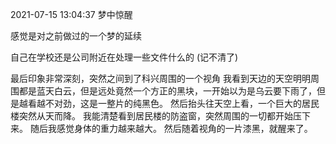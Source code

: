 2021-07-15 13:04:37 梦中惊醒

感觉是对之前做过的一个梦的延续

自己在学校还是公司附近在处理一些文件什么的 (记不清了)

最后印象非常深刻，突然之间到了科兴周围的一个视角
我看到天边的天空明明周围都是蓝天白云，但是远处竟然一个方正的黑块，一开始以为是乌云要下雨了，但是越看越不对劲，这是一整片的纯黑色。
然后抬头往天空上看，一个巨大的居民楼突然从天而降。
我能清楚看到居民楼的防盗窗，突然周围的一切都开始压下来。
随后我感觉身体的重力越来越大。
然后随着视角的一片漆黑，就醒来了。
